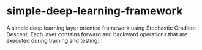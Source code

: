 # simple-deep-learning-framework
A simple deep learning layer oriented framework using Stochastic Gradient Descent. Each layer contains forward and backward operations that are executed during training and testing.
